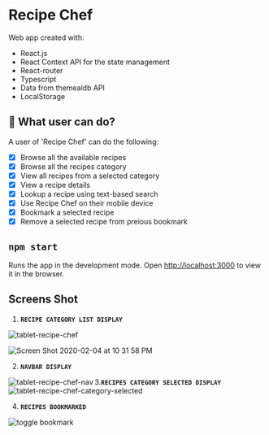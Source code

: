 # Recipe Chef

Web app created with:
- React.js
- React Context API for the state management
- React-router
- Typescript
- Data from themealdb API  
- LocalStorage

## 🧐 What user can do?
A user of 'Recipe Chef' can do the following:
- [x] Browse all the available recipes 
- [x] Browse all the recipes category
- [x] View all recipes from a selected category
- [x] View a recipe details
- [x] Lookup a recipe using text-based search
- [x] Use Recipe Chef on their mobile device
- [x] Bookmark a selected recipe 
- [x] Remove a selected recipe from preious bookmark

## `npm start`
Runs the app in the development mode.
Open [http://localhost:3000](http://localhost:3000) to view it in the browser.

## Screens Shot

 1. **`RECIPE CATEGORY LIST DISPLAY`**
<img src="https://user-images.githubusercontent.com/18241226/73794093-90a00600-479f-11ea-9d58-b164060ef532.png" alt="tablet-recipe-chef" title="tablet-recipe-chef"/> 

  
 
![Screen Shot 2020-02-04 at 10 31 58 PM](https://user-images.githubusercontent.com/18241226/73794097-91389c80-479f-11ea-88f7-41f9d5cd1616.png)

 2. **`NAVBAR DISPLAY`**
<img  align="left" src="https://user-images.githubusercontent.com/18241226/73794094-91389c80-479f-11ea-9e65-d480094f0f6b.png" alt="tablet-recipe-chef-nav" title="1tablet-recipe-chef-nav"/>     

 3.**`RECIPES CATEGORY SELECTED DISPLAY`**
<img src="https://user-images.githubusercontent.com/18241226/73794095-91389c80-479f-11ea-9ed0-06b61f92f166.png" alt="tablet-recipe-chef-category-selected" title="tablet-recipe-chef-category-selected"/>        

 4. **`RECIPES BOOKMARKED`**   
<img src="https://user-images.githubusercontent.com/18241226/73794094-91389c80-479f-11ea-9e65-d480094f0f6b.png" alt="toggle bookmark" title="toggle bookmark"/>     

 